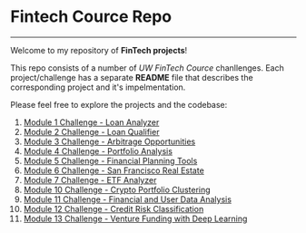 # Fintech Cource Repo
---
Welcome to my repository of **FinTech projects**!

This repo consists of a number of *UW FinTech Cource* chanllenges. Each project/challenge has a separate **README** file that describes the corresponding project and it's impelmentation.  

Please feel free to explore the projects and the codebase:

1. [Module 1 Challenge - Loan Analyzer](Module%201%20Challenge)
2. [Module 2 Challenge - Loan Qualifier](Module%202%20Challenge%20-%20Loan%20Qualifier)
3. [Module 3 Challenge - Arbitrage Opportunities](Module%203%20Challenge%20-%20Arbitrage%20Opportunities)
4. [Module 4 Challenge - Portfolio Analysis](Module%204%20Challenge%20-%20Portfolio%20Analysis)
5. [Module 5 Challenge - Financial Planning Tools](Module%205%20Challenge%20-%20Fin%20Planning%20Tools)
6. [Module 6 Challenge - San Francisco Real Estate](Module%206%20Challenge%20-%20SF%20Real-estate)
7. [Module 7 Challenge - ETF Analyzer](Module%207%20Challenge%20-%20ETF%20Analyzer)
8. [Module 10 Challenge - Crypto Portfolio Clustering](Module%2010%20Challenge%20-%20Crypto%20Portfolio%20Clustering)
9. [Module 11 Challenge - Financial and User Data Analysis](Module%2011%20Challenge%20-%20Financial%20and%20User%20Data%20Analysis)
10. [Module 12 Challenge - Credit Risk Classification](Module%2012%20Challange%20-%20Credit%20Risk%20Classification) 
11. [Module 13 Challenge - Venture Funding with Deep Learning](Module%2013%20Challenge%20-%20Venture%20Funding%20with%20Deep%20Learning)
